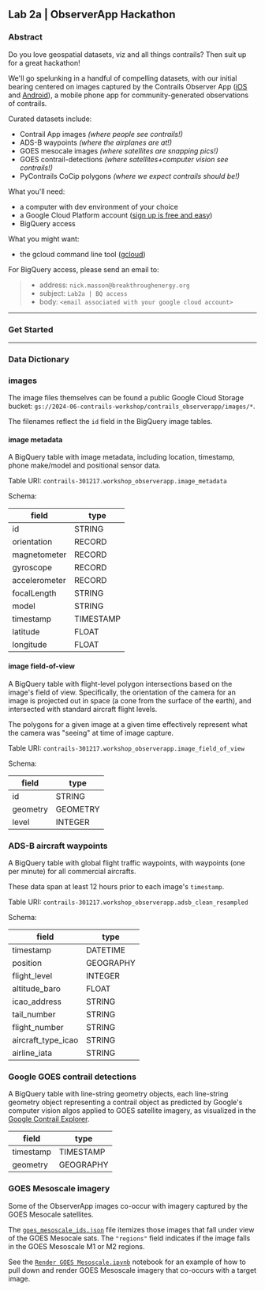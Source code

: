 ## Lab 2a | ObserverApp Hackathon

### Abstract
Do you love geospatial datasets, viz and all things contrails? Then suit up for a great hackathon!

We'll go spelunking in a handful of compelling datasets, 
with our initial bearing centered on images captured by the Contrails Observer App ([iOS](https://apps.apple.com/us/app/contrails-observer/id6454432163) and [Android](https://play.google.com/store/apps/details?id=com.breakthrough.contrails&hl=en_US&pli=1)), 
a mobile phone app for community-generated observations of contrails.

Curated datasets include:
- Contrail App images *(where people see contrails!)*
- ADS-B waypoints *(where the airplanes are at!)*
- GOES mesocale images *(where satellites are snapping pics!)*
- GOES contrail-detections *(where satellites+computer vision see contrails!)*
- PyContrails CoCip polygons *(where we expect contrails should be!)*

What you'll need:
- a computer with dev environment of your choice
- a Google Cloud Platform account ([sign up is free and easy](https://console.cloud.google.com))
- BigQuery access

What you might want:
- the gcloud command line tool ([gcloud](https://cloud.google.com/sdk/docs/install))

For BigQuery access, please send an email to:
> - address: `nick.masson@breakthroughenergy.org`  
> - subject: `Lab2a | BQ access`
> - body: `<email associated with your google cloud account>`

--------

### Get Started

---------

### Data Dictionary

### images
The image files themselves can be found a public Google Cloud Storage bucket: `gs://2024-06-contrails-workshop/contrails_observerapp/images/*`.

The filenames reflect the `id` field in the BigQuery image tables.

#### image metadata
A BigQuery table with image metadata, including location, timestamp, phone make/model and positional sensor data.

Table URI: `contrails-301217.workshop_observerapp.image_metadata`

Schema:

| field         | type      | 
|---------------|-----------|
| id            | STRING    | 
| orientation   | RECORD    |                         
| magnetometer  | RECORD    |                         
| gyroscope     | RECORD    |                          
| accelerometer | RECORD    |                          
| focalLength   | STRING    | 
| model         | STRING    | 
| timestamp     | TIMESTAMP | 
| latitude      | FLOAT     | 
| longitude     | FLOAT     |

#### image field-of-view
A BigQuery table with flight-level polygon intersections based on the image's field of view.
Specifically, the orientation of the camera for an image is projected out in space (a cone from the surface of the earth),
and intersected with standard aircraft flight levels.

The polygons for a given image at a given time effectively represent what the camera was "seeing" at time of image capture.

Table URI: `contrails-301217.workshop_observerapp.image_field_of_view`

Schema:

| field    | type     |
|----------|----------|
| id       | STRING   |
| geometry | GEOMETRY |
| level    | INTEGER  |

### ADS-B aircraft waypoints
A BigQuery table with global flight traffic waypoints, with waypoints (one per minute) for all commercial aircrafts.

These data span at least 12 hours prior to each image's `timestamp`.

Table URI: `contrails-301217.workshop_observerapp.adsb_clean_resampled`

Schema:

| field              | type      |
|--------------------|-----------|
| timestamp          | DATETIME  |
| position           | GEOGRAPHY |
| flight_level       | INTEGER   |
| altitude_baro      | FLOAT     |
| icao_address       | STRING    |
| tail_number        | STRING    |
| flight_number      | STRING    |
| aircraft_type_icao | STRING    |
| airline_iata       | STRING    |

### Google GOES contrail detections
A BigQuery table with line-string geometry objects, 
each line-string geometry object representing a contrail object as predicted by Google's
computer vision algos applied to GOES satellite imagery, 
as visualized in the [Google Contrail Explorer](https://contrails.webapps.google.com/main?imagetype=cirrus&latitude=36.019&longitude=-101.768&zoom=1.03&time=1695672439).

| field     | type      |
|-----------|-----------|
| timestamp | TIMESTAMP |
| geometry  | GEOGRAPHY |

### GOES Mesoscale imagery
Some of the ObserverApp images co-occur with imagery captured by the GOES Mesocale satellites.

The [`goes_mesoscale_ids.json`](./goes_mesoscale/goes_mesocale_ids.json) file
itemizes those images that fall under view of the GOES Mesocale sats. 
The `"regions"` field indicates if the image falls in the GOES Mesoscale M1 or M2 regions.

See the [`Render GOES Mesoscale.ipynb`](./references/Render%20GOES%20Mesoscale.ipynb) notebook
for an example of how to pull down and render GOES Mesoscale imagery that co-occurs with a target image.

